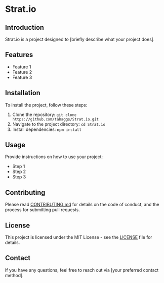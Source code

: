 # Strat.io

## Introduction
Strat.io is a project designed to [briefly describe what your project does].

## Features
- Feature 1
- Feature 2
- Feature 3

## Installation
To install the project, follow these steps:
1. Clone the repository: `git clone https://github.com/tahaggs/Strat.io.git`
2. Navigate to the project directory: `cd Strat.io`
3. Install dependencies: `npm install`

## Usage
Provide instructions on how to use your project:
- Step 1
- Step 2
- Step 3

## Contributing
Please read [CONTRIBUTING.md](CONTRIBUTING.md) for details on the code of conduct, and the process for submitting pull requests.

## License
This project is licensed under the MIT License - see the [LICENSE](LICENSE) file for details.

## Contact
If you have any questions, feel free to reach out via [your preferred contact method].
